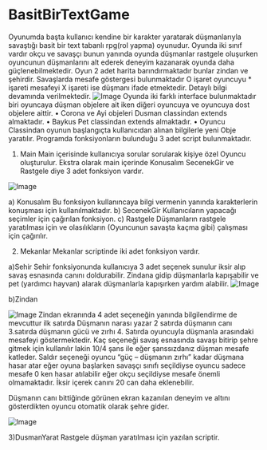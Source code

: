 # BasitBirTextGame
Oyunumda başta kullanıcı kendine bir karakter yaratarak düşmanlarıyla savaştığı basit bir text tabanlı rpg(rol yapma) oyunudur. Oyunda iki sınıf vardır okçu ve savaşçı bunun yanında oyunda düşmanlar rastgele oluşurken oyuncunun düşmanlarını alt ederek deneyim kazanarak oyunda daha güçlenebilmektedir. Oyun 2 adet harita barındırmaktadır bunlar zindan ve şehirdir. Savaşlarda mesafe göstergesi bulunmaktadır O işaret oyuncuyu * işareti mesafeyi X işareti ise düşmanı ifade etmektedir. Detaylı bilgi devamında verilmektedir.
![Image](https://i.hizliresim.com/n9UICk.png)
 	Oyunda iki farklı interface bulunmaktadır biri oyuncaya düşman objelere ait iken diğeri oyuncuya ve oyuncuya dost objelere aittir.
•	Corona ve Ayi objeleri Dusman classindan extends almaktadır.
•	Baykus Pet classindan extends almaktadır.
•	Oyuncu Classindan oyunun başlangıçta kullanıcıdan alınan bilgilerle yeni Obje yaratılır.
Programda fonksiyonların bulunduğu 3 adet script bulunmaktadır.
1)	Main
Main içerisinde kullanıcıya sorular sorularak kişiye özel Oyuncu oluşturulur.
Ekstra olarak main içerinde Konusalım SecenekGir ve Rastgele diye 3 adet fonksiyon vardır.

![Image](https://i.hizliresim.com/dyWUvG.png)

a)	Konusalım
Bu fonksiyon kullanıncaya bilgi vermenin yanında karakterlerin konuşması için kullanılmaktadır.
b)	SecenekGir
Kullanıcıların yapacağı seçimler için çağırılan fonksiyon.
c)	Rastgele
Düşmanların rastgele yaratılması için ve olasılıkların (Oyuncunun savaşta kaçma gibi) çalışması için çağırılır.

2)	Mekanlar
Mekanlar scriptinde iki adet fonksiyon vardır.

a)Sehir
 Sehir fonksiyonunda kullanıcıya 3 adet seçenek sunulur iksir alıp savaş esnasında canını doldurabilir. Zindana gidip düşmanlarla kapışabilir ve pet (yardımcı hayvan) alarak düşmanlarla kapışırken yardım alabilir.
![Image](https://i.hizliresim.com/YC02ko.png)

b)Zindan

![Image](https://i.hizliresim.com/IKnD2H.png)
Zindan ekranında 4 adet seçeneğin yanında bilgilendirme de mevcuttur ilk satırda 
Düşmanın narası yazar 2 satırda düşmanın canı 3.satırda düşmanın gücü ve zırhı 4. Satırda oyuncuyla düşmanla arasındaki mesafeyi göstermektedir.
Kaç seçeneği savaş esnasında savaşı bitirip şehre gitmek için kullanılır lakin 10/4 şans ile eğer şanssızdanız düşman mesafe katleder.
Saldır seçeneği oyuncu “güç – düşmanın zırhı” kadar düşmana hasar atar eğer oyuna başlarken savaşçı sınıfı seçildiyse oyuncu sadece mesafe 0 ken hasar atılabilir eğer okçu seçildiyse mesafe önemli olmamaktadır.
İksir içerek canını 20 can daha eklenebilir.


  Düşmanın canı bittiğinde görünen ekran kazanılan deneyim ve altını gösterdikten oyuncu otomatik olarak şehre gider.
  
   ![Image](https://i.hizliresim.com/AUjt66.png)
   
3)DusmanYarat
	Rastgele düşman yaratılması için yazılan scriptir.


